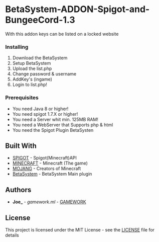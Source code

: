 # BetaSystem-ADDON-Spigot-and-BungeeCord-1.3
 With this addon keys can be listed on a locked website
 
### Installing
1. Download the BetaSystem
2. Setup BetaSystem
3. Upload the list.php
4. Change password & username
5. AddKey's (ingame)
6. Login to list.php!


### Prerequisites

* You need Java 8 or higher!
* You need spigot 1.7.X or higher!
* You need a Server whit min. 125MB RAM!
* You need a WebServer that Supports php & html
* You need the Spigot Plugin BetaSysten

## Built With

* [SPIGOT](https://hub.spigotmc.org/jenkins/job/BuildTools/ ) - Spigot(Minecraft)API
* [MINECRAFT](https://minecraft.net/en-us/store/?ref=m/ ) - Minecraft (The game)
* [MOJANG](https://mojang.com/ ) - Creators of Minecraft
* [BetaSystem](https://www.spigotmc.org/resources/betasystem-beta-access-over-a-website-spigot-and-bungeecord.51516/ ) - BetaSystem Main plugin

## Authors

* **Joe_** - *gamework.ml* - [GAMEWORK](http://gamework.ml/)

## License

This project is licensed under the MIT License - see the [LICENSE](LICENSE) file for details

